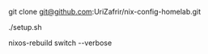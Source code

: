 
git clone git@github.com:UriZafrir/nix-config-homelab.git

./setup.sh

nixos-rebuild switch --verbose